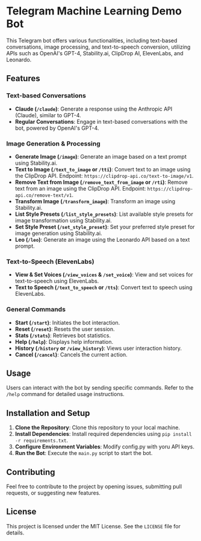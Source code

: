 # Telegram Machine Learning Demo Bot

This Telegram bot offers various functionalities, including text-based conversations, image processing, and text-to-speech conversion, utilizing APIs such as OpenAI's GPT-4, Stability.ai, ClipDrop AI, ElevenLabs, and Leonardo.

## Features

### Text-based Conversations
- **Claude (`/claude`)**: Generate a response using the Anthropic API (Claude), similar to GPT-4.
- **Regular Conversations**: Engage in text-based conversations with the bot, powered by OpenAI's GPT-4.

### Image Generation & Processing
- **Generate Image (`/image`)**: Generate an image based on a text prompt using Stability.ai.
- **Text to Image (`/text_to_image` or `/tti`)**: Convert text to an image using the ClipDrop API. Endpoint: `https://clipdrop-api.co/text-to-image/v1`.
- **Remove Text from Image (`/remove_text_from_image` or `/rti`)**: Remove text from an image using the ClipDrop API. Endpoint: `https://clipdrop-api.co/remove-text/v1`.
- **Transform Image (`/transform_image`)**: Transform an image using Stability.ai.
- **List Style Presets (`/list_style_presets`)**: List available style presets for image transformation using Stability.ai.
- **Set Style Preset (`/set_style_preset`)**: Set your preferred style preset for image generation using Stability.ai.
- **Leo (`/leo`)**: Generate an image using the Leonardo API based on a text prompt.

### Text-to-Speech (ElevenLabs)
- **View & Set Voices (`/view_voices` & `/set_voice`)**: View and set voices for text-to-speech using ElevenLabs.
- **Text to Speech (`/text_to_speech` or `/tts`)**: Convert text to speech using ElevenLabs.

### General Commands
- **Start (`/start`)**: Initiates the bot interaction.
- **Reset (`/reset`)**: Resets the user session.
- **Stats (`/stats`)**: Retrieves bot statistics.
- **Help (`/help`)**: Displays help information.
- **History (`/history` or `/view_history`)**: Views user interaction history.
- **Cancel (`/cancel`)**: Cancels the current action.

## Usage

Users can interact with the bot by sending specific commands. Refer to the `/help` command for detailed usage instructions.

## Installation and Setup

1. **Clone the Repository**: Clone this repository to your local machine.
2. **Install Dependencies**: Install required dependencies using `pip install -r requirements.txt`.
3. **Configure Environment Variables**: Modify config.py with yoru API keys.
4. **Run the Bot**: Execute the `main.py` script to start the bot.

## Contributing

Feel free to contribute to the project by opening issues, submitting pull requests, or suggesting new features.

## License

This project is licensed under the MIT License. See the `LICENSE` file for details.
